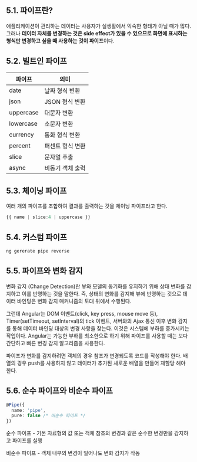 ## 5.1. 파이프란?

애플리케이션이 관리하는 데이터는 사용자가 실생활에서 익숙한 형태가 아닐 때가 많다. 그러나 **데이터 자체를 변경하는 것은 side effect가 있을 수 있으므로 화면에 표시하는 형식만 변경하고 싶을 때 사용하는 것이 파이프**이다.

## 5.2. 빌트인 파이프

| 파이프    | 의미             |
| --------- | ---------------- |
| date      | 날짜 형식 변환   |
| json      | JSON 형식 변환   |
| uppercase | 대문자 변환      |
| lowercase | 소문자 변환      |
| currency  | 통화 형식 변환   |
| percent   | 퍼센트 형식 변환 |
| slice     | 문자열 추출      |
| async     | 비동기 객체 출력 |

## 5.3. 체이닝 파이프

여러 개의 파이프를 조합하여 결과를 출력하는 것을 체이닝 파이프라고 한다.

```typescript
{{ name | slice:4 | uppercase }}
```

## 5.4. 커스텀 파이프

```bash
ng gererate pipe reverse
```

## 5.5. 파이프와 변화 감지

변화 감지 (Change Detection)란 뷰와 모델의 동기화를 유지하기 위해 상태 변화를 감지하고 이를 반영하는 것을 말한다. 즉, 상태의 변화를 감지해 뷰에 반영하는 것으로 데이터 바인딩은 변화 감지 매커니즘의 토대 위에서 수행된다.

그런데 Angular는 DOM 이벤트(click, key press, mouse move 등), Timer(setTimeout, setInterval)의 tick 이벤트, 서버와의 Ajax 통신 이후 변화 감지를 통해 데이터 바인딩 대상의 변경 사항을 찾는다. 이것은 시스템에 부하를 증가시키는 작업이다. Angular는 가능한 부하를 최소한으로 하기 위해 파이프를 사용할 때는 보다 간단하고 빠른 변경 감지 알고리즘을 사용한다.

파이프가 변화를 감지하려면 객체의 경우 참조가 변경되도록 코드를 작성해야 한다. 배열의 경우 push를 사용하지 않고 데이터가 추가된 새로운 배열을 만들어 재할당 해야 한다.

## 5.6. 순수 파이프와 비순수 파이프

```typescript
@Pipe({
  name: 'pipe',
  pure: false /* 비순수 파이프 */
})
```



순수 파이프 - 기본 자료형의 값 또는 객체 참조의 변경과 같은 순수한 변경만을 감지하고 파이프를 실행

비순수 파이프 - 객체 내부의 변경이 일어나도 변화 감지가 작동











